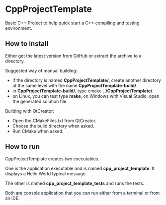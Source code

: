 CppProjectTemplate
==================

Basic C++ Project to help quick start a C++ compiling and testing environment.

How to install
--------------

Either get the latest version from GitHub or extract the archive to a directory.

Suggested way of manual building:

- if the directory is named __CppProjectTemplate/__, create another directory at the same level with the name __CppProjectTemplate-build/__.
- in __CppProjectTemplate-build/__, type cmake __../CppProjectTemplate/__.
- on Linux, you can test type __make__, on Windows with Visual Studio, open the generated solution file.

Building with QtCreator:

- Open the CMakeFiles.txt from QtCreator.
- Choose the build directory when asked.
- Run CMake when asked.

How to run
----------

CppProjectTemplate creates two executables.

One is the application executable and is named __cpp_project_template__. It displays a Hello World typical message.

The other is named __cpp_project_template_tests__ and runs the tests.

Both are console application that you can run either from a terminal or from an IDE.

